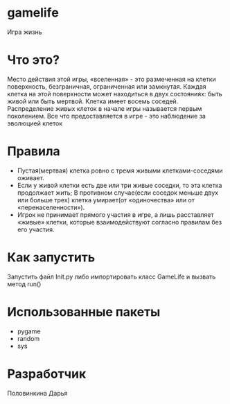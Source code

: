 # gamelife
Игра жизнь
# Что это?
Место действия этой игры, «вселенная» - это размеченная на клетки поверхность, безграничная, ограниченная или замкнутая. Каждая клетка на этой поверхности может находиться в двух состояниях: быть живой или быть мертвой. Клетка имеет восемь соседей. Распределение живых клеток в начале игры называется первым поколением. Все что предоставляется в игре - это наблюдение за эволюцией клеток
# Правила
- Пустая(мертвая) клетка ровно с тремя живыми клетками-соседями оживает.
- Если у живой клетки есть две или три живые соседки, то эта клетка продолжает жить; В противном случае(если соседок меньше двух или больше трех) клетка умирает(от «одиночества» или от «перенаселенности»). 
- Игрок не принимает прямого участия в игре, а лишь расставляет «живые» клетки, которые взаимодействуют согласно правилам без его участия. 
# Как запустить 
Запустить файл Init.py либо импортировать класс GameLife и вызвать метод run()
# Использованные пакеты
- pygame
- random
- sys
# Разработчик
Половинкина Дарья

